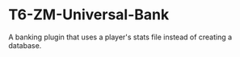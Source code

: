# T6-ZM-Universal-Bank
A banking plugin that uses a player's stats file instead of creating a database.

